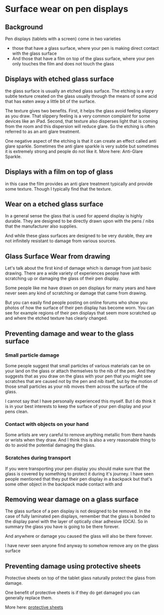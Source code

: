 # Surface wear on pen displays

## Background

Pen displays (tablets with a screen) come in two varieties

* those that have a glass surface, where your pen is making direct contact with the glass surface
* And those that have a film on top of the glass surface, where your pen only touches the film and does not touch the glass

## Displays with etched glass surface

the glass surface is usually an etched glass surface. The etching is a very subtle texture created on the glass usually through the means of some acid that has eaten away a little bit of the surface.

The texture gives two benefits. First, it helps the glass avoid feeling slippery as you draw. That slippery feeling is a very common complaint for some devices like an iPad. Second, that texture also disperses light that is coming from the room and this dispersion will reduce glare. So the etching is often referred to as an anti glare treatment.

One negative aspect of the etching is that it can create an effect called anti glare sparkle. Sometimes the anti glare sparkle is very subtle but sometimes it is extremely strong and people do not like it. More here: Anti-Glare Sparkle.

## Displays with a film on top of glass

in this case the film provides an anti glare treatment typically and provide some texture. Though I typically find that the texture.

## Wear on a etched glass surface

In a general sense the glass that is used for append display is highly durable. They are designed to be directly drawn upon with the pens / nibs that the manufacturer also supplies.

And while these glass surfaces are designed to be very durable, they are not infinitely resistant to damage from various sources.

## Glass Surface Wear from drawing

Let's talk about the first kind of damage which is damage from just basic drawing. There are a wide variety of experiences people have with scratching up or damaging the glass of their pen display.

Some people like me have drawn on pen displays for many years and have never seen any kind of scratching or damage that came from drawing.

But you can easily find people posting on online forums who show you photos of how the surface of their pen display has become worn. You can see for example regions of their pen displays that seem more scratched up and where the etched texture has clearly changed.

## Preventing damage and wear to the glass surface

### Small particle damage

Some people suggest that small particles of various materials can be on your land on the glass or attach themselves to the nib of the pen. And they suggests that as you draw on the glass with your pen that you might see scratches that are caused not by the pen and nib itself, but by the motion of those small particles as your nib moves them across the surface of the glass.

I cannot say that I have personally experienced this myself. But I do think it is in your best interests to keep the surface of your pen display and your pens clean.

### Contact with objects on your hand

Some artists are very careful to remove anything metallic from there hands or wrists when they draw. And I think this is also a very reasonable thing to do to avoid the potential damaging the glass.

### Scratches during transport

If you were transporting your pen display you should make sure that the glass is covered by something to protect it during it's journey. I have seen people mentioned that they put their pen display in a backpack but that's some other object in the backpack made contact with and

## Removing wear damage on a glass surface

The glass surface of a pen display is not designed to be removed. In the case of fully laminated pen displays, remember that the glass is bonded to the display panel with the layer of optically clear adhesive (OCA). So in summary the glass you have is going to be there forever.

And anywhere or damage you caused the glass will also be there forever.

I have never seen anyone find anyway to somehow remove any on the glass surface

## Preventing damage using protective sheets

Protective sheets on top of the tablet glass naturally protect the glass from damage.

One benefit of protective sheets is if they do get damaged you can generally replace them.

More here: [protective sheets](../../accessories/protective-sheets.md)



&#x20;
